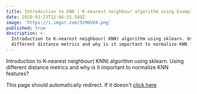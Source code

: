 ```yaml
---
title: Introduction to KNN | K-nearest neighbour algorithm using Examples
date: 2020-03-23T12:46:55.589Z
image: 'https://i.imgur.com/3rMdVO4.png'
published: true
description: >-
  Introduction to K-nearest neighbour( KNN) algorithm using sklearn. Using
  different distance metrics and why is it important to normalize KNN features?
---
```

Introduction to K-nearest neighbour( KNN) algorithm using sklearn. Using different distance metrics and why is it important to normalize KNN features?

This page should automatically redirect. If it doesn't [click here](https://ranvir.xyz/blog/k-nearest-neighbor-algorithm-using-sklearn-distance-metric)